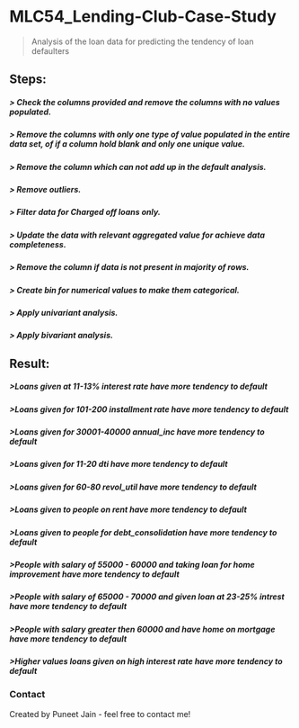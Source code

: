 # MLC54_Lending-Club-Case-Study
> Analysis of the loan data for predicting the tendency of loan defaulters 

## Steps:
##### > Check the columns provided and remove the columns with no values populated.
##### > Remove the columns with only one type of value populated in the entire data set, of if a column hold blank and only one unique value.
##### > Remove the column which can not add up in the default analysis.
##### > Remove outliers.
##### > Filter data for Charged off loans only.
##### > Update the data with relevant aggregated value for achieve data completeness.
##### > Remove the column if data is not present in majority of rows.
##### > Create bin for numerical values to make them categorical.
##### > Apply univariant analysis.
##### > Apply bivariant analysis.

## Result:
##### >Loans given at 11-13% interest rate have more tendency to default
##### >Loans given for 101-200 installment rate have more tendency to default
##### >Loans given for 30001-40000 annual_inc  have more tendency to default
##### >Loans given for 11-20 dti  have more tendency to default
##### >Loans given for 60-80 revol_util have more tendency to default
##### >Loans given to people on rent have more tendency to default
##### >Loans given to people for debt_consolidation have more tendency to default
##### >People with salary of 55000 - 60000 and taking loan for home improvement have more tendency to default
##### >People with salary of 65000 - 70000 and given loan at 23-25% intrest have more tendency to default
##### >People with salary greater then 60000 and have home on mortgage have more tendency to default
##### >Higher values loans given on high interest rate have more tendency to default




### Contact
Created by Puneet Jain - feel free to contact me!



